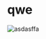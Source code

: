 # qwe
![asdasffa](https://3dnews.ru/assets/external/illustrations/2021/04/15/1037443/486.jpg "sdfsdfs")
